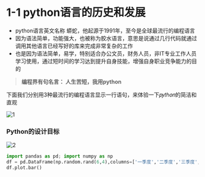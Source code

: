 # 1-1 python语言的历史和发展
- python语言英文名称 蟒蛇，他起源于1991年，至今是全球最流行的编程语言
- 因为语法简单，功能强大，也被称为胶水语言，意思是说通过几行代码就通过调用其他语言已经写好的库来完成非常复杂的工作
- 也是因为语法简单，易学，特别适合办公文员，财务人员，非IT专业工作人员学习使用，通过短时间的学习达到提升自身技能，增强自身职业竞争能力的目的
> **编程界有句名言： 人生苦短，我用python**
> 
下面我们分别用3种最流行的编程语言显示一行语句，来体验一下𝑝𝑦𝑡ℎ𝑜𝑛的简洁和直观

![1](https://user-images.githubusercontent.com/103555341/163543164-7f790e2f-d4e6-436e-9bb0-f2296e147dc6.jpg)

### Python的设计目标
![2](https://user-images.githubusercontent.com/103555341/163544186-29dd1ada-3924-49fd-92df-c0ca833dae01.jpg)

```python
import pandas as pd; import numpy as np
df = pd.DataFrame(np.random.rand(6,4),columns=['一季度','二季度','三季度','四季度'])
df.plot.bar()
```
